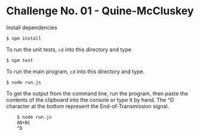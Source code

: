 # Challenge No. 01 - Quine-McCluskey

Install dependencies

    $ npm install

To run the unit tests, `cd` into this directory and type

    $ npm test

To run the main program, `cd` into this directory and type.

    $ node run.js

To get the output from the command line, run the program, then paste the contents of the clipboard into the console or type it by hand. The ^D character at the bottom represent the End-of-Transmission signal.

```sh
    $ node run.js
    AB+BC
    ^D
```
